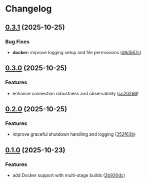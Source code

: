 # Changelog

## [0.3.1](https://github.com/AC-CodeProd/moonraker2mqtt/compare/v0.3.0...v0.3.1) (2025-10-25)


### Bug Fixes

* **docker:** improve logging setup and file permissions ([d8d567c](https://github.com/AC-CodeProd/moonraker2mqtt/commit/d8d567c528e2f5e725cd76b580a8651ed0de5dc5))

## [0.3.0](https://github.com/AC-CodeProd/moonraker2mqtt/compare/v0.2.0...v0.3.0) (2025-10-25)


### Features

* enhance connection robustness and observability ([cc20269](https://github.com/AC-CodeProd/moonraker2mqtt/commit/cc202696f20fea99914c087e852f526a27a22797))

## [0.2.0](https://github.com/AC-CodeProd/moonraker2mqtt/compare/v0.1.0...v0.2.0) (2025-10-25)


### Features

* improve graceful shutdown handling and logging ([352f63b](https://github.com/AC-CodeProd/moonraker2mqtt/commit/352f63bbca046eaed3c1d754bd89d384b9c7fb87))

## [0.1.0](https://github.com/AC-CodeProd/moonraker2mqtt/compare/v0.0.1...v0.1.0) (2025-10-23)


### Features

* add Docker support with multi-stage builds ([2b930dc](https://github.com/AC-CodeProd/moonraker2mqtt/commit/2b930dcdc988220487dc7eb0953f3d45a92dd1b4))
